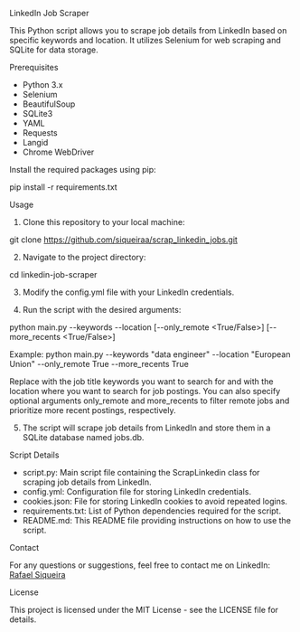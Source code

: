 LinkedIn Job Scraper

This Python script allows you to scrape job details from LinkedIn based on specific keywords and location. It utilizes Selenium for web scraping and SQLite for data storage.

Prerequisites

- Python 3.x
- Selenium
- BeautifulSoup
- SQLite3
- YAML
- Requests
- Langid
- Chrome WebDriver

Install the required packages using pip:

pip install -r requirements.txt

Usage

1. Clone this repository to your local machine:

git clone https://github.com/siqueiraa/scrap_linkedin_jobs.git

2. Navigate to the project directory:

cd linkedin-job-scraper

3. Modify the config.yml file with your LinkedIn credentials.

4. Run the script with the desired arguments:

python main.py --keywords <keywords> --location <location> [--only_remote <True/False>] [--more_recents <True/False>]

Example: python main.py --keywords "data engineer" --location "European Union" --only_remote True --more_recents True

Replace <keywords> with the job title keywords you want to search for and <location> with the location where you want to search for job postings. You can also specify optional arguments only_remote and more_recents to filter remote jobs and prioritize more recent postings, respectively.

5. The script will scrape job details from LinkedIn and store them in a SQLite database named jobs.db.

Script Details

- script.py: Main script file containing the ScrapLinkedin class for scraping job details from LinkedIn.
- config.yml: Configuration file for storing LinkedIn credentials.
- cookies.json: File for storing LinkedIn cookies to avoid repeated logins.
- requirements.txt: List of Python dependencies required for the script.
- README.md: This README file providing instructions on how to use the script.

Contact

For any questions or suggestions, feel free to contact me on LinkedIn: [Rafael Siqueira](https://www.linkedin.com/in/rafael-siqueiraa)


License

This project is licensed under the MIT License - see the LICENSE file for details.
